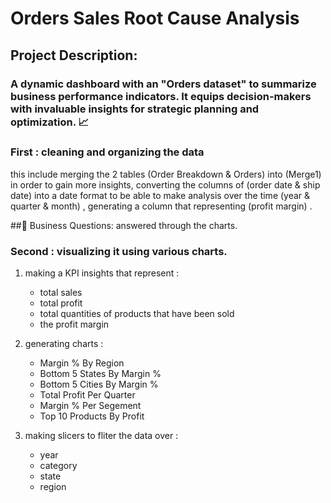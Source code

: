 # Orders Sales Root Cause Analysis
## Project Description:
### A dynamic dashboard with an "Orders dataset"  to summarize business performance indicators. It equips decision-makers with invaluable insights for strategic planning and optimization. 📈
### First : cleaning  and organizing the data
 this include merging the 2 tables (Order Breakdown & Orders) into (Merge1) in order to gain more insights, converting the columns of (order date & ship date) into a date format to be able to make analysis over the time (year & quarter & month) , generating a column that representing (profit margin) .
 
 ##📌 Business Questions:
      answered through the charts.
### Second : visualizing it using various charts.
1) making a KPI insights that represent :
     - total sales 
     -  total profit
     -  total quantities of products that have been sold
     -  the profit margin
3) generating charts : 
   - Margin % By Region
   - Bottom 5 States By Margin %
   - Bottom 5 Cities By Margin %
   - Total Profit Per Quarter
   - Margin % Per Segement
   - Top 10 Products By Profit
     
4) making slicers to fliter the data over :
   - year
   - category
   - state
   - region
  
  




